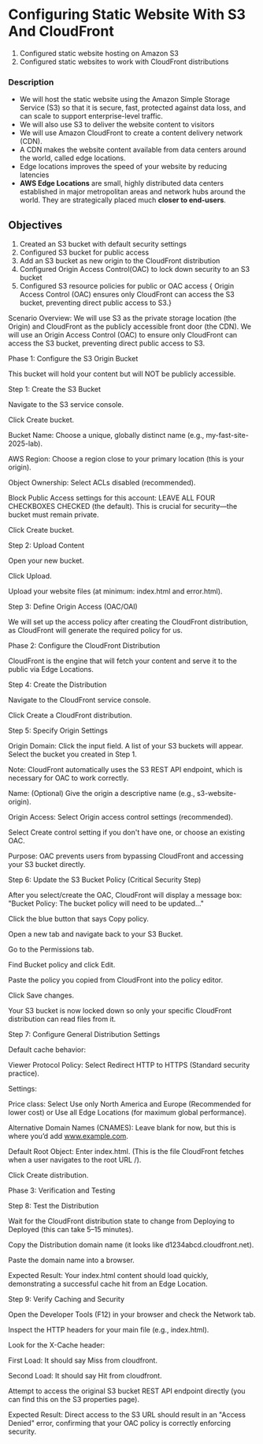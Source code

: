 # Configuring Static Website With S3 And CloudFront
1) Configured static website hosting on Amazon S3
2) Configured static websites to work with CloudFront distributions

### Description
- We will host the static website using the Amazon Simple Storage Service (S3) so that it is secure, fast, protected against data loss, and can scale to support enterprise-level traffic.
- We will also use S3 to deliver the website content to visitors
- We will use Amazon CloudFront to create a content delivery network (CDN).
- A CDN makes the website content available from data centers around the world, called edge locations.
- Edge locations improves the speed of your website by reducing latencies
- **AWS Edge Locations** are small, highly distributed data centers established in major metropolitan areas and network hubs around the world. They are strategically placed much **closer to end-users**.

## Objectives
1. Created an S3 bucket with default security settings
2. Configured S3 bucket for public access
3. Add an S3 bucket as new origin to the CloudFront distribution
4. Configured Origin Access Control(OAC) to lock down security to an S3 bucket
5. Configured S3 resource policies for public or OAC access { Origin Access Control (OAC) ensures only CloudFront can access the S3 bucket, preventing direct public access to S3.}
  
Scenario Overview: We will use S3 as the private storage location (the Origin) and CloudFront as the publicly accessible front door (the CDN). We will use an Origin Access Control (OAC) to ensure only CloudFront can access the S3 bucket, preventing direct public access to S3.

Phase 1: Configure the S3 Origin Bucket

This bucket will hold your content but will NOT be publicly accessible.

Step 1: Create the S3 Bucket

Navigate to the S3 service console.

Click Create bucket.

Bucket Name: Choose a unique, globally distinct name (e.g., my-fast-site-2025-lab).

AWS Region: Choose a region close to your primary location (this is your origin).

Object Ownership: Select ACLs disabled (recommended).

Block Public Access settings for this account: LEAVE ALL FOUR CHECKBOXES CHECKED (the default). This is crucial for security—the bucket must remain private.

Click Create bucket.

Step 2: Upload Content

Open your new bucket.

Click Upload.

Upload your website files (at minimum: index.html and error.html).

Step 3: Define Origin Access (OAC/OAI)

We will set up the access policy after creating the CloudFront distribution, as CloudFront will generate the required policy for us.

Phase 2: Configure the CloudFront Distribution

CloudFront is the engine that will fetch your content and serve it to the public via Edge Locations.

Step 4: Create the Distribution

Navigate to the CloudFront service console.

Click Create a CloudFront distribution.

Step 5: Specify Origin Settings

Origin Domain: Click the input field. A list of your S3 buckets will appear. Select the bucket you created in Step 1.

Note: CloudFront automatically uses the S3 REST API endpoint, which is necessary for OAC to work correctly.

Name: (Optional) Give the origin a descriptive name (e.g., s3-website-origin).

Origin Access: Select Origin access control settings (recommended).

Select Create control setting if you don't have one, or choose an existing OAC.

Purpose: OAC prevents users from bypassing CloudFront and accessing your S3 bucket directly.

Step 6: Update the S3 Bucket Policy (Critical Security Step)

After you select/create the OAC, CloudFront will display a message box: "Bucket Policy: The bucket policy will need to be updated..."

Click the blue button that says Copy policy.

Open a new tab and navigate back to your S3 Bucket.

Go to the Permissions tab.

Find Bucket policy and click Edit.

Paste the policy you copied from CloudFront into the policy editor.

Click Save changes.

Your S3 bucket is now locked down so only your specific CloudFront distribution can read files from it.

Step 7: Configure General Distribution Settings

Default cache behavior:

Viewer Protocol Policy: Select Redirect HTTP to HTTPS (Standard security practice).

Settings:

Price class: Select Use only North America and Europe (Recommended for lower cost) or Use all Edge Locations (for maximum global performance).

Alternative Domain Names (CNAMES): Leave blank for now, but this is where you’d add www.example.com.

Default Root Object: Enter index.html. (This is the file CloudFront fetches when a user navigates to the root URL /).

Click Create distribution.

Phase 3: Verification and Testing

Step 8: Test the Distribution

Wait for the CloudFront distribution state to change from Deploying to Deployed (this can take 5–15 minutes).

Copy the Distribution domain name (it looks like d1234abcd.cloudfront.net).

Paste the domain name into a browser.

Expected Result: Your index.html content should load quickly, demonstrating a successful cache hit from an Edge Location.

Step 9: Verify Caching and Security

Open the Developer Tools (F12) in your browser and check the Network tab.

Inspect the HTTP headers for your main file (e.g., index.html).

Look for the X-Cache header:

First Load: It should say Miss from cloudfront.

Second Load: It should say Hit from cloudfront.

Attempt to access the original S3 bucket REST API endpoint directly (you can find this on the S3 properties page).

Expected Result: Direct access to the S3 URL should result in an "Access Denied" error, confirming that your OAC policy is correctly enforcing security.
